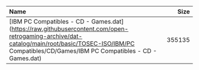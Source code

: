 |Name|Size|
|:---|---:|
|[IBM PC Compatibles - CD - Games.dat](https://raw.githubusercontent.com/open-retrogaming-archive/dat-catalog/main/root/basic/TOSEC-ISO/IBM/PC Compatibles/CD/Games/IBM PC Compatibles - CD - Games.dat)|355135|
